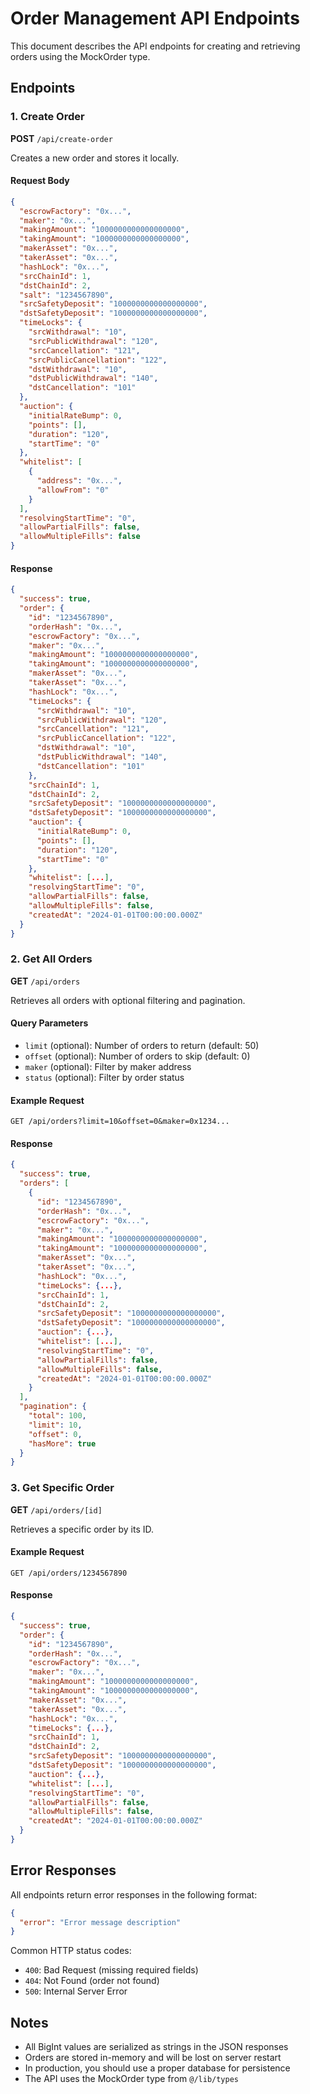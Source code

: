 # Order Management API Endpoints

This document describes the API endpoints for creating and retrieving orders using the MockOrder type.

## Endpoints

### 1. Create Order
**POST** `/api/create-order`

Creates a new order and stores it locally.

#### Request Body
```json
{
  "escrowFactory": "0x...",
  "maker": "0x...",
  "makingAmount": "1000000000000000000",
  "takingAmount": "1000000000000000000",
  "makerAsset": "0x...",
  "takerAsset": "0x...",
  "hashLock": "0x...",
  "srcChainId": 1,
  "dstChainId": 2,
  "salt": "1234567890",
  "srcSafetyDeposit": "1000000000000000000",
  "dstSafetyDeposit": "1000000000000000000",
  "timeLocks": {
    "srcWithdrawal": "10",
    "srcPublicWithdrawal": "120",
    "srcCancellation": "121",
    "srcPublicCancellation": "122",
    "dstWithdrawal": "10",
    "dstPublicWithdrawal": "140",
    "dstCancellation": "101"
  },
  "auction": {
    "initialRateBump": 0,
    "points": [],
    "duration": "120",
    "startTime": "0"
  },
  "whitelist": [
    {
      "address": "0x...",
      "allowFrom": "0"
    }
  ],
  "resolvingStartTime": "0",
  "allowPartialFills": false,
  "allowMultipleFills": false
}
```

#### Response
```json
{
  "success": true,
  "order": {
    "id": "1234567890",
    "orderHash": "0x...",
    "escrowFactory": "0x...",
    "maker": "0x...",
    "makingAmount": "1000000000000000000",
    "takingAmount": "1000000000000000000",
    "makerAsset": "0x...",
    "takerAsset": "0x...",
    "hashLock": "0x...",
    "timeLocks": {
      "srcWithdrawal": "10",
      "srcPublicWithdrawal": "120",
      "srcCancellation": "121",
      "srcPublicCancellation": "122",
      "dstWithdrawal": "10",
      "dstPublicWithdrawal": "140",
      "dstCancellation": "101"
    },
    "srcChainId": 1,
    "dstChainId": 2,
    "srcSafetyDeposit": "1000000000000000000",
    "dstSafetyDeposit": "1000000000000000000",
    "auction": {
      "initialRateBump": 0,
      "points": [],
      "duration": "120",
      "startTime": "0"
    },
    "whitelist": [...],
    "resolvingStartTime": "0",
    "allowPartialFills": false,
    "allowMultipleFills": false,
    "createdAt": "2024-01-01T00:00:00.000Z"
  }
}
```

### 2. Get All Orders
**GET** `/api/orders`

Retrieves all orders with optional filtering and pagination.

#### Query Parameters
- `limit` (optional): Number of orders to return (default: 50)
- `offset` (optional): Number of orders to skip (default: 0)
- `maker` (optional): Filter by maker address
- `status` (optional): Filter by order status

#### Example Request
```
GET /api/orders?limit=10&offset=0&maker=0x1234...
```

#### Response
```json
{
  "success": true,
  "orders": [
    {
      "id": "1234567890",
      "orderHash": "0x...",
      "escrowFactory": "0x...",
      "maker": "0x...",
      "makingAmount": "1000000000000000000",
      "takingAmount": "1000000000000000000",
      "makerAsset": "0x...",
      "takerAsset": "0x...",
      "hashLock": "0x...",
      "timeLocks": {...},
      "srcChainId": 1,
      "dstChainId": 2,
      "srcSafetyDeposit": "1000000000000000000",
      "dstSafetyDeposit": "1000000000000000000",
      "auction": {...},
      "whitelist": [...],
      "resolvingStartTime": "0",
      "allowPartialFills": false,
      "allowMultipleFills": false,
      "createdAt": "2024-01-01T00:00:00.000Z"
    }
  ],
  "pagination": {
    "total": 100,
    "limit": 10,
    "offset": 0,
    "hasMore": true
  }
}
```

### 3. Get Specific Order
**GET** `/api/orders/[id]`

Retrieves a specific order by its ID.

#### Example Request
```
GET /api/orders/1234567890
```

#### Response
```json
{
  "success": true,
  "order": {
    "id": "1234567890",
    "orderHash": "0x...",
    "escrowFactory": "0x...",
    "maker": "0x...",
    "makingAmount": "1000000000000000000",
    "takingAmount": "1000000000000000000",
    "makerAsset": "0x...",
    "takerAsset": "0x...",
    "hashLock": "0x...",
    "timeLocks": {...},
    "srcChainId": 1,
    "dstChainId": 2,
    "srcSafetyDeposit": "1000000000000000000",
    "dstSafetyDeposit": "1000000000000000000",
    "auction": {...},
    "whitelist": [...],
    "resolvingStartTime": "0",
    "allowPartialFills": false,
    "allowMultipleFills": false,
    "createdAt": "2024-01-01T00:00:00.000Z"
  }
}
```

## Error Responses

All endpoints return error responses in the following format:

```json
{
  "error": "Error message description"
}
```

Common HTTP status codes:
- `400`: Bad Request (missing required fields)
- `404`: Not Found (order not found)
- `500`: Internal Server Error

## Notes

- All BigInt values are serialized as strings in the JSON responses
- Orders are stored in-memory and will be lost on server restart
- In production, you should use a proper database for persistence
- The API uses the MockOrder type from `@/lib/types` 
